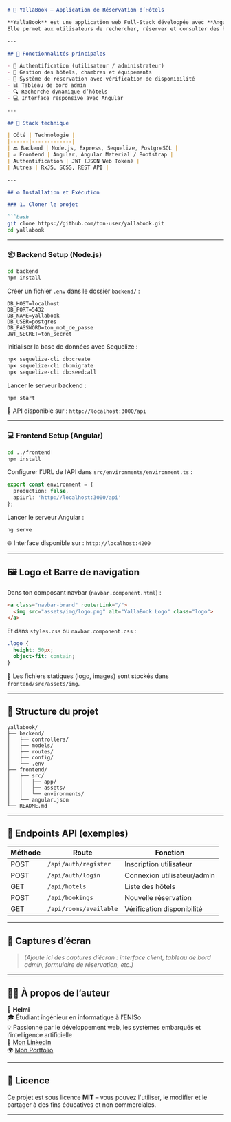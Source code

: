 ```markdown
# 🏨 YallaBook – Application de Réservation d’Hôtels

**YallaBook** est une application web Full-Stack développée avec **Angular** pour le frontend et **Node.js/Express** pour le backend.  
Elle permet aux utilisateurs de rechercher, réserver et consulter des hôtels, et fournit un tableau de bord aux administrateurs pour gérer hôtels, chambres, réservations et utilisateurs.

---

## 🚀 Fonctionnalités principales

- 👤 Authentification (utilisateur / administrateur)
- 🏨 Gestion des hôtels, chambres et équipements
- 📅 Système de réservation avec vérification de disponibilité
- 📊 Tableau de bord admin
- 🔍 Recherche dynamique d’hôtels
- 💻 Interface responsive avec Angular

---

## 🧰 Stack technique

| Côté | Technologie |
|------|-------------|
| 🔙 Backend | Node.js, Express, Sequelize, PostgreSQL |
| 🔛 Frontend | Angular, Angular Material / Bootstrap |
| Authentification | JWT (JSON Web Token) |
| Autres | RxJS, SCSS, REST API |

---

## ⚙️ Installation et Exécution

### 1. Cloner le projet

```bash
git clone https://github.com/ton-user/yallabook.git
cd yallabook
```

---

### 📦 Backend Setup (Node.js)

```bash
cd backend
npm install
```

Créer un fichier `.env` dans le dossier `backend/` :

```env
DB_HOST=localhost
DB_PORT=5432
DB_NAME=yallabook
DB_USER=postgres
DB_PASSWORD=ton_mot_de_passe
JWT_SECRET=ton_secret
```

Initialiser la base de données avec Sequelize :

```bash
npx sequelize-cli db:create
npx sequelize-cli db:migrate
npx sequelize-cli db:seed:all
```

Lancer le serveur backend :

```bash
npm start
```

🔗 API disponible sur : `http://localhost:3000/api`

---

### 💻 Frontend Setup (Angular)

```bash
cd ../frontend
npm install
```

Configurer l’URL de l’API dans `src/environments/environment.ts` :

```ts
export const environment = {
  production: false,
  apiUrl: 'http://localhost:3000/api'
};
```

Lancer le serveur Angular :

```bash
ng serve
```

🌐 Interface disponible sur : `http://localhost:4200`

---

## 🖼️ Logo et Barre de navigation

Dans ton composant navbar (`navbar.component.html`) :

```html
<a class="navbar-brand" routerLink="/">
  <img src="assets/img/logo.png" alt="YallaBook Logo" class="logo">
</a>
```

Et dans `styles.css` ou `navbar.component.css` :

```css
.logo {
  height: 50px;
  object-fit: contain;
}
```

📝 Les fichiers statiques (logo, images) sont stockés dans `frontend/src/assets/img`.

---

## 📂 Structure du projet

```
yallabook/
├── backend/
│   ├── controllers/
│   ├── models/
│   ├── routes/
│   ├── config/
│   └── .env
├── frontend/
│   ├── src/
│   │   ├── app/
│   │   ├── assets/
│   │   └── environments/
│   └── angular.json
└── README.md
```

---

## 🔐 Endpoints API (exemples)

| Méthode | Route | Fonction |
|--------|-------|----------|
| POST | `/api/auth/register` | Inscription utilisateur |
| POST | `/api/auth/login` | Connexion utilisateur/admin |
| GET | `/api/hotels` | Liste des hôtels |
| POST | `/api/bookings` | Nouvelle réservation |
| GET | `/api/rooms/available` | Vérification disponibilité |

---

## 📸 Captures d’écran

> *(Ajoute ici des captures d’écran : interface client, tableau de bord admin, formulaire de réservation, etc.)*

---

## 🧑‍💻 À propos de l’auteur

👤 **Helmi**  
🎓 Étudiant ingénieur en informatique à l’ENISo  
💡 Passionné par le développement web, les systèmes embarqués et l’intelligence artificielle  
🔗 [Mon LinkedIn](https://www.linkedin.com/in/ton-profil)  
🌍 [Mon Portfolio](https://tonsite.com)

---

## 📄 Licence

Ce projet est sous licence **MIT** – vous pouvez l'utiliser, le modifier et le partager à des fins éducatives et non commerciales.

---


